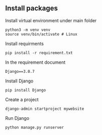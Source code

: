 ## Install packages
Install virtual environment under main folder
```
python3 -m venv venv	
source venv/bin/activate # Linux
```
Install requirments
```
pip install -r requirement.txt
```
In the requirement document
```
Django==3.0.7
```
Install Django
```
pip install Django
```
Create a project
```
django-admin startproject mywebsite
```
Run Django
```
python manage.py runserver
```

